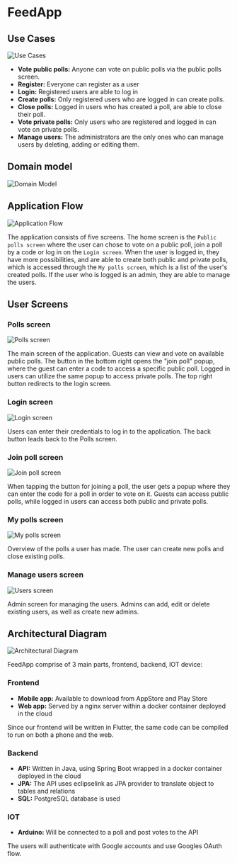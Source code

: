 # FeedApp

## Use Cases

![Use Cases](assets/usecases.png)

- **Vote public polls:** Anyone can vote on public polls via the public polls screen.
- **Register:** Everyone can register as a user
- **Login:** Registered users are able to log in
- **Create polls:** Only registered users who are logged in can create polls.
- **Close polls:** Logged in users who has created a poll, are able to close their poll.
- **Vote private polls:** Only users who are registered and logged in can vote on private polls.
- **Manage users:** The administrators are the only ones who can manage users by deleting, adding or editing them.

## Domain model

![Domain Model](assets/domainmodel.png)

## Application Flow

![Application Flow](assets/applicationflowdiagram.png)

The application consists of five screens. The home screen is the `Public polls screen` where the user can chose to vote on a public poll, join a poll by a code or log in on the `Login screen`. When the user is logged in, they have more possibilities, and are able to create both public and private polls, which is accessed through the `My polls screen`, which is a list of the user's created polls.
If the user who is logged is an admin, they are able to manage the users.

## User Screens

### Polls screen

![Polls screen](assets/polls-screen.png)

The main screen of the application. Guests can view and vote on available public polls. The button in the bottom right opens the "join poll" popup, where the guest can enter a code to access a specific public poll. Logged in users can utilize the same popup to access private polls. The top right button redirects to the login screen.

### Login screen

![Login screen](assets/login-screen.png)

Users can enter their credentials to log in to the application. The back button leads back to the Polls screen.

### Join poll screen

![Join poll screen](assets/join-poll-screen.png)

When tapping the button for joining a poll, the user gets a popup where they can enter the code for a poll in order to vote on it. Guests can access public polls, while logged in users can access both public and private polls.

### My polls screen

![My polls screen](assets/my-polls-screen.png)

Overview of the polls a user has made. The user can create new polls and close existing polls. 

### Manage users screen

![Users screen](assets/users-screen.png)

Admin screen for managing the users. Admins can add, edit or delete existing users, as well as create new admins.

## Architectural Diagram

![Architectural Diagram](assets/architecturaldiagram.png)

FeedApp comprise of 3 main parts, frontend, backend, IOT device:

### Frontend

- **Mobile app:** Available to download from AppStore and Play Store
- **Web app:** Served by a nginx server within a docker container deployed in the cloud

Since our frontend will be written in Flutter, the same code can be compiled to run on both a phone and the web.

### Backend

- **API:** Written in Java, using Spring Boot wrapped in a docker container deployed in the cloud
- **JPA:** The API uses eclipselink as JPA provider to translate object to tables and relations
- **SQL:** PostgreSQL database is used

### IOT

- **Arduino:** Will be connected to a poll and post votes to the API

The users will authenticate with Google accounts and use Googles OAuth flow.

